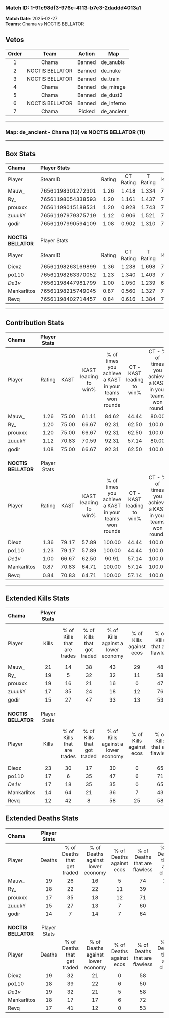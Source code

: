 ### Match ID: 1-91c98df3-976e-4113-b7e3-2daddd4013a1  
**Match Date**: 2025-02-27  
**Teams**: Chama vs NOCTIS BELLATOR  

## Vetos  

| Order | Team | Action | Map |
| :---: | :--: | :----: | --- |
| 1 | Chama | Banned | de_anubis |
| 2 | NOCTIS BELLATOR | Banned | de_nuke |
| 3 | NOCTIS BELLATOR | Banned | de_train |
| 4 | Chama | Banned | de_mirage |
| 5 | Chama | Banned | de_dust2 |
| 6 | NOCTIS BELLATOR | Banned | de_inferno |
| 7 | Chama | Picked | de_ancient |

---  

### **Map**: de_ancient - Chama (13) vs NOCTIS BELLATOR (11)  
---  

## Box Stats  

| **Chama**           | Player Stats      |        |           |          |       |       |       |         |        |      |     |
| :- | :- | :-: | :-: | :-: | :-: | :-: | :-: | :-: | :-: | :-: | :-: |
| Player              | SteamID           | Rating | CT Rating | T Rating | KAST  |  ADR  | Kills | Assists | Deaths | K/D  | HS% |
| Mauw_               | 76561198301272301 |  1.26  |   1.418   |  1.334   | 75.00 | 92.1  |  21   |    6    |   19   | 1.11 | 42  |
| Ry_                 | 76561198054338593 |  1.20  |   1.161   |  1.437   | 75.00 | 83.8  |  19   |   10    |   18   | 1.06 | 63  |
| prouxxx             | 76561199015189531 |  1.20  |   0.928   |  1.743   | 75.00 | 82.5  |  19   |    5    |   17   | 1.12 | 63  |
| zuuukY              | 76561197979375719 |  1.12  |   0.906   |  1.521   | 70.83 | 77.9  |  17   |    4    |   15   | 1.13 | 41  |
| godir               | 76561197990594109 |  1.08  |   0.902   |  1.310   | 75.00 | 67.7  |  15   |    6    |   14   | 1.07 | 40  |
|                     |                   |        |           |          |       |       |       |         |        |      |     |
|                     |                   |        |           |          |       |       |       |         |        |      |     |
|                     |                   |        |           |          |       |       |       |         |        |      |     |
| **NOCTIS BELLATOR** | Player Stats      |        |           |          |       |       |       |         |        |      |     |
| Player              | SteamID           | Rating | CT Rating | T Rating | KAST  |  ADR  | Kills | Assists | Deaths | K/D  | HS% |
| Diexz               | 76561198263169899 |  1.36  |   1.238   |  1.698   | 79.17 | 88.1  |  23   |    7    |   19   | 1.21 | 21  |
| po110               | 76561198263370052 |  1.23  |   1.340   |  1.403   | 79.17 | 102.7 |  17   |   13    |   18   | 0.94 | 52  |
| _De1v_              | 76561198447981799 |  1.00  |   1.050   |  1.239   | 66.67 | 74.6  |  17   |    6    |   19   | 0.89 | 70  |
| Mankarlitos         | 76561198215749045 |  0.87  |   0.560   |  1.327   | 70.83 | 54.1  |  14   |    4    |   18   | 0.78 | 42  |
| Revq                | 76561198402714457 |  0.84  |   0.616   |  1.384   | 70.83 | 55.7  |  12   |    8    |   17   | 0.71 | 58  |
---  

## Contribution Stats  

| **Chama**           | Player Stats |       |                      |                                                        |                           |                                                             |                          |                                                            |
| :- | :-: | :-: | :-: | :-: | :-: | :-: | :-: | :-: |
| Player              |    Rating    | KAST  | KAST leading to win% | % of times you achieve a KAST in your teams won rounds | CT - KAST leading to win% | CT - % of times you achieve a KAST in your teams won rounds | T - KAST leading to win% | T - % of times you achieve a KAST in your teams won rounds |
| Mauw_               |     1.26     | 75.00 |        61.11         |                         84.62                          |           44.44           |                            80.00                            |          77.78           |                           87.50                            |
| Ry_                 |     1.20     | 75.00 |        66.67         |                         92.31                          |           62.50           |                           100.00                            |          70.00           |                           87.50                            |
| prouxxx             |     1.20     | 75.00 |        66.67         |                         92.31                          |           62.50           |                           100.00                            |          70.00           |                           87.50                            |
| zuuukY              |     1.12     | 70.83 |        70.59         |                         92.31                          |           57.14           |                            80.00                            |          80.00           |                           100.00                           |
| godir               |     1.08     | 75.00 |        66.67         |                         92.31                          |           62.50           |                           100.00                            |          70.00           |                           87.50                            |
|                     |              |       |                      |                                                        |                           |                                                             |                          |                                                            |
|                     |              |       |                      |                                                        |                           |                                                             |                          |                                                            |
|                     |              |       |                      |                                                        |                           |                                                             |                          |                                                            |
| **NOCTIS BELLATOR** | Player Stats |       |                      |                                                        |                           |                                                             |                          |                                                            |
| Player              |    Rating    | KAST  | KAST leading to win% | % of times you achieve a KAST in your teams won rounds | CT - KAST leading to win% | CT - % of times you achieve a KAST in your teams won rounds | T - KAST leading to win% | T - % of times you achieve a KAST in your teams won rounds |
| Diexz               |     1.36     | 79.17 |        57.89         |                         100.00                         |           44.44           |                           100.00                            |          70.00           |                           100.00                           |
| po110               |     1.23     | 79.17 |        57.89         |                         100.00                         |           44.44           |                           100.00                            |          70.00           |                           100.00                           |
| _De1v_              |     1.00     | 66.67 |        62.50         |                         90.91                          |           57.14           |                           100.00                            |          66.67           |                           85.71                            |
| Mankarlitos         |     0.87     | 70.83 |        64.71         |                         100.00                         |           57.14           |                           100.00                            |          70.00           |                           100.00                           |
| Revq                |     0.84     | 70.83 |        64.71         |                         100.00                         |           57.14           |                           100.00                            |          70.00           |                           100.00                           |
---  

## Extended Kills Stats  

| **Chama**           | Player Stats |                            |                            |                                    |                         |                              |                                 |                                       |                    |           |
| :- | :-: | :-: | :-: | :-: | :-: | :-: | :-: | :-: | :-: | :-: |
| Player              |    Kills     | % of Kills that are trades | % of Kills that got traded | % of Kills against a lower economy | % of Kills against ecos | % of Kills that are flawless | % of Kills that are close duels | % of Kills that are assisted by flash | Pistol Round Kills | AWP Kills |
| Mauw_               |      21      |             14             |             38             |                 43                 |           29            |              48              |                5                |                   0                   |         0          |     1     |
| Ry_                 |      19      |             5              |             32             |                 32                 |           11            |              58              |                0                |                   0                   |         0          |     0     |
| prouxxx             |      19      |             16             |             21             |                 16                 |            0            |              47              |                0                |                  11                   |         0          |     2     |
| zuuukY              |      17      |             35             |             24             |                 18                 |           12            |              76              |                0                |                  18                   |         6          |     4     |
| godir               |      15      |             27             |             47             |                 33                 |           13            |              53              |                0                |                   0                   |         0          |     0     |
|                     |              |                            |                            |                                    |                         |                              |                                 |                                       |                    |           |
|                     |              |                            |                            |                                    |                         |                              |                                 |                                       |                    |           |
|                     |              |                            |                            |                                    |                         |                              |                                 |                                       |                    |           |
| **NOCTIS BELLATOR** | Player Stats |                            |                            |                                    |                         |                              |                                 |                                       |                    |           |
| Player              |    Kills     | % of Kills that are trades | % of Kills that got traded | % of Kills against a lower economy | % of Kills against ecos | % of Kills that are flawless | % of Kills that are close duels | % of Kills that are assisted by flash | Pistol Round Kills | AWP Kills |
| Diexz               |      23      |             30             |             17             |                 30                 |            0            |              65              |                4                |                   9                   |         0          |     1     |
| po110               |      17      |             6              |             35             |                 47                 |            6            |              71              |                0                |                   0                   |         0          |     1     |
| _De1v_              |      17      |             18             |             35             |                 35                 |            0            |              65              |                6                |                  12                   |         0          |     3     |
| Mankarlitos         |      14      |             64             |             21             |                 36                 |            7            |              43              |                7                |                   0                   |         2          |     3     |
| Revq                |      12      |             42             |             8              |                 58                 |           25            |              58              |                0                |                   0                   |         0          |     1     |
## Extended Deaths Stats  

| **Chama**           | Player Stats |                             |                                   |                          |                               |                            |                           |               |
| :- | :-: | :-: | :-: | :-: | :-: | :-: | :-: | :-: |
| Player              |    Deaths    | % of Deaths that get traded | % of Deaths against lower economy | % of Deaths against ecos | % of Deaths that are flawless | % of Deaths that are close | % of Deaths while blinded | Deaths to AWP |
| Mauw_               |      19      |             26              |                16                 |            5             |              74               |             11             |             0             |       0       |
| Ry_                 |      18      |             22              |                22                 |            11            |              39               |             6              |             0             |       1       |
| prouxxx             |      17      |             35              |                18                 |            12            |              71               |             0              |            18             |       0       |
| zuuukY              |      15      |             27              |                13                 |            7             |              60               |             0              |             0             |       1       |
| godir               |      14      |              7              |                14                 |            7             |              64               |             0              |             7             |       0       |
|                     |              |                             |                                   |                          |                               |                            |                           |               |
|                     |              |                             |                                   |                          |                               |                            |                           |               |
|                     |              |                             |                                   |                          |                               |                            |                           |               |
| **NOCTIS BELLATOR** | Player Stats |                             |                                   |                          |                               |                            |                           |               |
| Player              |    Deaths    | % of Deaths that get traded | % of Deaths against lower economy | % of Deaths against ecos | % of Deaths that are flawless | % of Deaths that are close | % of Deaths while blinded | Deaths to AWP |
| Diexz               |      19      |             32              |                21                 |            0             |              58               |             0              |             0             |       1       |
| po110               |      18      |             39              |                22                 |            6             |              50               |             0              |             0             |       2       |
| _De1v_              |      19      |             32              |                21                 |            5             |              58               |             0              |            11             |       1       |
| Mankarlitos         |      18      |             17              |                17                 |            6             |              72               |             0              |             6             |       1       |
| Revq                |      17      |             41              |                12                 |            0             |              53               |             6              |            12             |       1       |

